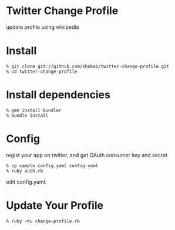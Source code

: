 Twitter Change Profile
======================
update profile using wikipedia


Install
=======

    % git clone git://github.com/shokai/twitter-change-profile.git
    % cd twitter-change-profile


Install dependencies
====================

    % gem install bundler
    % bundle install


Config
======

regist your app on twitter, and get OAuth consumer key and secret

    % cp sample.config.yaml config.yaml
    % ruby auth.rb

edit config.yaml.

Update Your Profile
===================

    % ruby -Ku change-profile.rb
